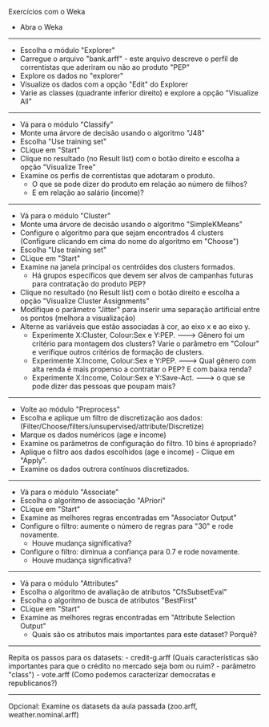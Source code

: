 Exercícios com o Weka

- Abra o Weka
***************************************
- Escolha o módulo "Explorer"
- Carregue o arquivo "bank.arff" - este arquivo descreve o perfil de correntistas que aderiram ou não ao produto "PEP"
- Explore os dados no "explorer"
- Visualize os dados com a opção "Edit" do Explorer
- Varie as classes (quadrante inferior direito) e explore a opção "Visualize All"
***************************************
- Vá para o módulo "Classify"
- Monte uma árvore de decisão usando o algoritmo "J48"
- Escolha "Use training set"
- CLique em "Start"
- Clique no resultado (no Result list) com o botão direito e escolha a opção "Visualize Tree"
- Examine os perfis de correntistas que adotaram o produto.
	- O que se pode dizer do produto em relação ao número de filhos?
	- E em relação ao salário (income)?
***************************************
- Vá para o módulo "Cluster"
- Monte uma árvore de decisão usando o algoritmo "SimpleKMeans"
- Configure o algoritmo para que sejam encontrados 4 clusters (Configure clicando em cima do nome do algoritmo em "Choose")
- Escolha "Use training set"
- CLique em "Start"
- Examine na janela principal os centróides dos clusters formados. 
	- Há grupos específicos que devem ser alvos de campanhas futuras para contratação do produto PEP?
- Clique no resultado (no Result list) com o botão direito e escolha a opção "Visualize Cluster Assignments"
- Modifique o parâmetro "Jitter" para inserir uma separação artificial entre os pontos (melhora a visualização)
- Alterne as variáveis que estão associadas à cor, ao eixo x e ao eixo y.
	- Experimente X:Cluster, Colour:Sex e Y:PEP. ---> Gênero foi um critério para montagem dos clusters?
							  Varie o parâmetro em "Colour" e verifique outros critérios de formação de clusters.
	- Experimente X:Income, Colour:Sex e Y:PEP.  ---> Qual gênero com alta renda é mais propenso a contratar o PEP? E com baixa renda?
	- Experimente X:Income, Colour:Sex e Y:Save-Act.  ---> o que se pode dizer das pessoas que poupam mais?
***************************************
- Volte ao módulo "Preprocess"
- Escolha e aplique um filtro de discretização aos dados: (Filter/Choose/filters/unsupervised/attribute/Discretize)
- Marque os dados numéricos (age e income)
- Examine os parâmetros de configuração do filtro. 10 bins é apropriado?
- Aplique o filtro aos dados escolhidos (age e income) - Clique em "Apply".
- Examine os dados outrora contínuos discretizados.
***************************************
- Vá para o módulo "Associate"
- Escolha o algoritmo de associação "APriori"
- CLique em "Start"
- Examine as melhores regras encontradas em "Associator Output"
- Configure o filtro: aumente o número de regras para "30" e rode novamente. 
	- Houve mudança significativa? 
- Configure o filtro: diminua a confiança para 0.7 e rode novamente.
	- Houve mudança significativa?
***************************************
- Vá para o módulo "Attributes"
- Escolha o algoritmo de avaliação de atributos "CfsSubsetEval"
- Escolha o algoritmo de busca de atributos "BestFirst"
- CLique em "Start"
- Examine as melhores regras encontradas em "Attribute Selection Output"
	- Quais são os atributos mais importantes para este dataset? Porquê?
***************************************
Repita os passos para os datasets: 
	- credit-g.arff (Quais características são importantes para que o crédito no mercado seja bom ou ruim? - parâmetro "class") 
	- vote.arff (Como podemos caracterizar democratas e republicanos?)
***************************************
Opcional: Examine os datasets da aula passada (zoo.arff, weather.nominal.arff)
